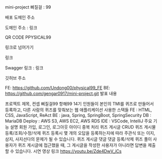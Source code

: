 
mini-project
삐질걸 : 99

배포 도메인 주소

도메인 주소 : 링크

QR CODE PPYSICAL99

링크로 넘어가기

링크

Swagger 링크 : 링크

깃허브 주소

FE: https://github.com/Undong00/physical99_FE
BE: https://github.com/gengar0917/mini-project.git
발표 내용

프로젝트 제목, 컨셉
삐질걸99
항해99 14기 인원들이 본인의 TMI를 퀴즈로 만들어서 등록하고, 다른 사람의 퀴즈를 맞춰보는 웹 애플리케이션
사용한 스택들
FE : HTML, CSS, JavaScript, ReAct
BE : java, Spring, SpringBoot, SpringSecurity
DB : MariaDB
Deploy : AWS S3, AWS EC2, AWS RDS
IDE : VSCode, IntelliJ
주요 기능 설명
회원 가입, 로그인, 로그아웃
아이디 중복 처리
퀴즈 게시글 CRUD
퀴즈 게시물 등록/조회/수정/삭제
퀴즈 등록시 몇 개의 오답을 등록하는지에 따라 주관식 또는 이지, 삼지, 사지선다의 문제가 될 수 있습니다.
퀴즈 게시글 댓글
댓글 등록/삭제
퀴즈 풀이
사용자가 퀴즈 게시글에 접근했을 때, 그 게시글을 작성한 사용자가 아니라면 답변을 제출할 수 있습니다.
시연 영상 링크 https://youtu.be/Zde4DwV_iCs
